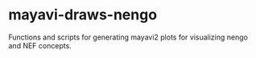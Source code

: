 mayavi-draws-nengo
==================

Functions and scripts for generating mayavi2 plots for visualizing nengo and NEF concepts.

